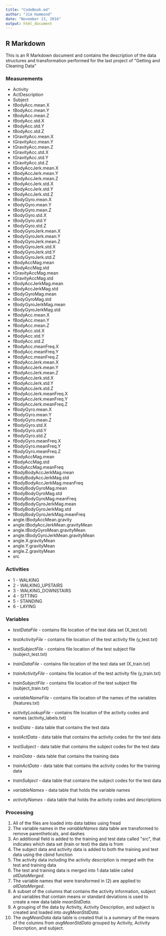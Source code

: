 ```yaml
---
title: "CodeBook.md"
author: "Jim Hammond"
date: "November 13, 2016"
output: html_document
---
```


## R Markdown

This is an R Markdown document and contains the description of the data structures and
transformation performed for the last project of "Getting and Cleaning Data"

### Measurements

* Activity 
* ActDescription 
* Subject
* tBodyAcc.mean.X                     
* tBodyAcc.mean.Y                    
* tBodyAcc.mean.Z                     
* tBodyAcc.std.X                     
* tBodyAcc.std.Y                      
* tBodyAcc.std.Z                     
* tGravityAcc.mean.X                  
* tGravityAcc.mean.Y                 
* tGravityAcc.mean.Z                  
* tGravityAcc.std.X                  
* tGravityAcc.std.Y                   
* tGravityAcc.std.Z                  
* tBodyAccJerk.mean.X                 
* tBodyAccJerk.mean.Y                
* tBodyAccJerk.mean.Z                 
* tBodyAccJerk.std.X                 
* tBodyAccJerk.std.Y                  
* tBodyAccJerk.std.Z                 
* tBodyGyro.mean.X                    
* tBodyGyro.mean.Y                   
* tBodyGyro.mean.Z                    
* tBodyGyro.std.X                    
* tBodyGyro.std.Y                     
* tBodyGyro.std.Z                    
* tBodyGyroJerk.mean.X                
* tBodyGyroJerk.mean.Y               
* tBodyGyroJerk.mean.Z                
* tBodyGyroJerk.std.X                
* tBodyGyroJerk.std.Y                 
* tBodyGyroJerk.std.Z                
* tBodyAccMag.mean                    
* tBodyAccMag.std                    
* tGravityAccMag.mean                 
* tGravityAccMag.std                 
* tBodyAccJerkMag.mean                
* tBodyAccJerkMag.std                
* tBodyGyroMag.mean                   
* tBodyGyroMag.std                   
* tBodyGyroJerkMag.mean               
* tBodyGyroJerkMag.std               
* fBodyAcc.mean.X                     
* fBodyAcc.mean.Y                    
* fBodyAcc.mean.Z                     
* fBodyAcc.std.X                     
* fBodyAcc.std.Y                      
* fBodyAcc.std.Z                     
* fBodyAcc.meanFreq.X                 
* fBodyAcc.meanFreq.Y                
* fBodyAcc.meanFreq.Z                 
* fBodyAccJerk.mean.X                
* fBodyAccJerk.mean.Y                 
* fBodyAccJerk.mean.Z                
* fBodyAccJerk.std.X                  
* fBodyAccJerk.std.Y                 
* fBodyAccJerk.std.Z                  
* fBodyAccJerk.meanFreq.X            
* fBodyAccJerk.meanFreq.Y             
* fBodyAccJerk.meanFreq.Z            
* fBodyGyro.mean.X                    
* fBodyGyro.mean.Y                   
* fBodyGyro.mean.Z                    
* fBodyGyro.std.X                    
* fBodyGyro.std.Y                     
* fBodyGyro.std.Z                    
* fBodyGyro.meanFreq.X                
* fBodyGyro.meanFreq.Y               
* fBodyGyro.meanFreq.Z                
* fBodyAccMag.mean                   
* fBodyAccMag.std                     
* fBodyAccMag.meanFreq               
* fBodyBodyAccJerkMag.mean            
* fBodyBodyAccJerkMag.std            
* fBodyBodyAccJerkMag.meanFreq        
* fBodyBodyGyroMag.mean              
* fBodyBodyGyroMag.std                
* fBodyBodyGyroMag.meanFreq          
* fBodyBodyGyroJerkMag.mean           
* fBodyBodyGyroJerkMag.std           
* fBodyBodyGyroJerkMag.meanFreq       
* angle.tBodyAccMean.gravity         
* angle.tBodyAccJerkMean.gravityMean  
* angle.tBodyGyroMean.gravityMean    
* angle.tBodyGyroJerkMean.gravityMean 
* angle.X.gravityMean                
* angle.Y.gravityMean                 
* angle.Z.gravityMean                
* src

### Activities
* 1 - WALKING
* 2 - WALKING_UPSTAIRS
* 3 - WALKING_DOWNSTAIRS
* 4 - SITTING
* 5 - STANDING
* 6 - LAYING

### Variables
* _testDataFile_        - contains file location of the test data set (X_test.txt)
* _testActivityFile_    - contains file location of the test activity file (y_test.txt)
* _testSubjectFile_     - contains file location of the test subject file (subject_test.txt)
* _trainDataFile_       - contains file location of the test data set (X_train.txt)
* _trainActivityFile_   - contains file location of the test activity file (y_train.txt)
* _trainSubjectFile_    - contains file location of the test subject file (subject_train.txt)
* _variableNameFile_    - contains file location of the names of the variables (features.txt)
* _activityLookupFile_  - contains file location of the activity codes and names (activity_labels.txt)

* _testData_            - data table that contains the test data
* _testActData_         - data table that contains the activity codes for the test data
* _testSubject_         - data table that contains the subject codes for the test data
* _trainData_           - data table that contains the training data
* _trainActData_        - data table that contains the activity codes for the training data
* _trainSubject_        - data table that contains the subject codes for the test data
* _variableNames_       - data table that holds the variable names
* _activityNames_       - data table that holds the activity codes and descriptions

### Processing
1) All of the files are loaded into data tables using fread
2) The variable names in the _variableNames_ data table are transformed to remove parentheticals, and dashes
3) An additional field is added to the training and test data called "src", that indicates which data set (train or test) the data is from
4) The subject data and activity data is added to both the training and test data using the cbind function
5) The activity data including the activity description is merged with the test and training data
6) The test and training data is merged into 1 data table called _allDataMerged_.
7) The variable names that were transformed in (2) are applied to _allDataMerged_.
8) A subset of the columns that contains the activity information, subject and variables that contain means or standard deviations is used to create a new data table _meanStdData_.
9) A grouping of the data by Activity, Activity Description, and subject is created and loaded into _avgMeanStdData_.
10) The _avgMeanData_ data table is created that is a summary of the means of the columns from _avgMeanStdData_ grouped by Activity, Activity Description, and subject.